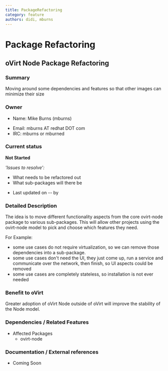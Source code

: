```yaml
---
title: PackageRefactoring
category: feature
authors: didi, mburns
---
```


# Package Refactoring

## oVirt Node Package Refactoring

### Summary

Moving around some dependencies and features so that other images can minimize their size

### Owner

*   Name: Mike Burns (mburns)

<!-- -->

*   Email: mburns AT redhat DOT com
*   IRC: mburns or mburned

### Current status

**Not Started**

*'Issues to resolve':*

*   What needs to be refactored out
*   What sub-packages will there be

<!-- -->

*   Last updated on -- by

### Detailed Description

The idea is to move different functionality aspects from the core ovirt-node package to various sub-packages. This will allow other projects using the ovirt-node model to pick and choose which features they need.

For Example:

*   some use cases do not require virtualization, so we can remove those dependencies into a sub-package.
*   some use cases don't need the UI, they just come up, run a service and communicate over the network, then finish, so UI aspects could be removed
*   some use cases are completely stateless, so installation is not ever needed

### Benefit to oVirt

Greater adoption of oVirt Node outside of oVirt will improve the stability of the Node model.

### Dependencies / Related Features

*   Affected Packages
    -   ovirt-node

### Documentation / External references

*   Coming Soon


